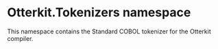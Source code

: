 # Otterkit.Tokenizers namespace

This namespace contains the Standard COBOL tokenizer 
for the Otterkit compiler.

